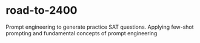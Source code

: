 # road-to-2400
Prompt engineering to generate practice SAT questions. Applying few-shot prompting and fundamental concepts of prompt engineering

